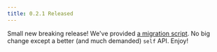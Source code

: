 ```yaml
---
title: 0.2.1 Released
---
```


Small new breaking release! We've provided [a migration script](https://github.com/reasonml/reason-react/blob/main/HISTORY.md#021). No big change except a better (and much demanded) `self` API. Enjoy!
